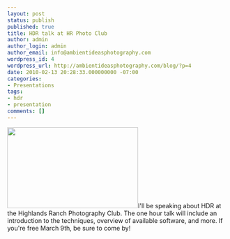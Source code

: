 ```yaml
---
layout: post
status: publish
published: true
title: HDR talk at HR Photo Club
author: admin
author_login: admin
author_email: info@ambientideasphotography.com
wordpress_id: 4
wordpress_url: http://ambientideasphotography.com/blog/?p=4
date: 2010-02-13 20:28:33.000000000 -07:00
categories:
- Presentations
tags:
- hdr
- presentation
comments: []
---
```

<img class="size-medium wp-image-12 alignright" title="Denver Skyline" src="http://ambientideasphotography.com/blog/wp-content/uploads/2010/02/0000s_0011_Layer-21-300x185.jpg" alt="" width="300" height="185" />I'll be speaking about HDR at the Highlands Ranch Photography Club. The one hour talk will include an introduction to the techniques, overview of available software, and more. If you're free March 9th, be sure to come by!
